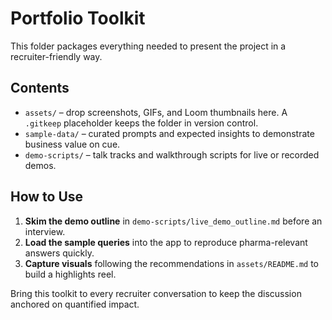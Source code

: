 # Portfolio Toolkit

This folder packages everything needed to present the project in a recruiter-friendly way.

## Contents

- `assets/` – drop screenshots, GIFs, and Loom thumbnails here. A `.gitkeep` placeholder keeps the folder in version control.
- `sample-data/` – curated prompts and expected insights to demonstrate business value on cue.
- `demo-scripts/` – talk tracks and walkthrough scripts for live or recorded demos.

## How to Use

1. **Skim the demo outline** in `demo-scripts/live_demo_outline.md` before an interview.
2. **Load the sample queries** into the app to reproduce pharma-relevant answers quickly.
3. **Capture visuals** following the recommendations in `assets/README.md` to build a highlights reel.

Bring this toolkit to every recruiter conversation to keep the discussion anchored on quantified impact.
